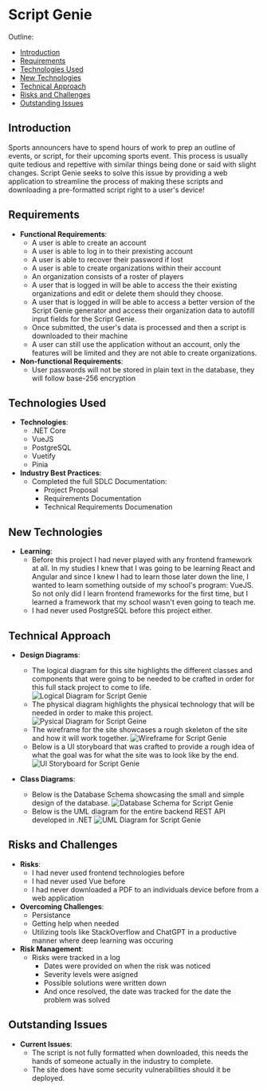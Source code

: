 # Script Genie

Outline:
- [Introduction](#Introduction)
- [Requirements](#Requirements)
- [Technologies Used](#Technologies-Used)
- [New Technologies](#New-Technologies)
- [Technical Approach](#Technical-Approach)
- [Risks and Challenges](#Risks-and-Challenges)
- [Outstanding Issues](#Outstanding-Issues)

## Introduction
Sports announcers have to spend hours of work to prep an outline of events, or script, for their upcoming sports event. This process is usually quite tedious and repettive with similar things being done or said with slight changes. Script Genie seeks to solve this issue by providing a web application to streamline the process of making these scripts and downloading a pre-formatted script right to a user's device!

## Requirements
- **Functional Requirements**: 
    - A user is able to create an account
    - A user is able to log in to their prexisting account
    - A user is able to recover their password if lost
    - A user is able to create organizations within their account
    - An organization consists of a roster of players
    - A user that is logged in will be able to access the their existing organizations and edit or delete them should they choose.
    - A user that is logged in will be able to access a better version of the Script Genie generator and access their organization data to autofill input fields for the Script Genie.
    - Once submitted, the user's data is processed and then a script is downloaded to their machine
    - A user can still use the application without an account, only the features will be limited and they are not able to create organizations.
- **Non-functional Requirements**:
    - User passwords will not be stored in plain text in the database, they will follow base-256 encryption

## Technologies Used
- **Technologies**:
    - .NET Core
    - VueJS
    - PostgreSQL
    - Vuetify
    - Pinia
- **Industry Best Practices**:
    - Completed the full SDLC Documentation:
        - Project Proposal
        - Requirements Documentation
        - Technical Requirements Documenation

## New Technologies
- **Learning**:
    - Before this project I had never played with any frontend framework at all. In my studies I knew that I was going to be learning React and Angular and since I knew I had to learn those later down the line, I wanted to learn something outside of my school's program: VueJS. So not only did I learn frontend frameworks for the first time, but I learned a framework that my school wasn't even going to teach me.
    - I had never used PostgreSQL before this project either.

## Technical Approach
- **Design Diagrams**:
    - The logical diagram for this site highlights the different classes and components that were going to be needed to be crafted in order for this full stack project to come to life.
![Logical Diagram for Script Genie](/pictures/CST451_LogicalDiagram_DanielThompson.drawio.png)
    - The physical diagram highlights the physical technology that will be needed in order to make this project.
![Pysical Diagram for Script Geine](/pictures/CST451_PhysicalDiagram_DanielThompson.drawio.png)
    - The wireframe for the site showcases a rough skeleton of the site and how it will work together.
![Wireframe for Script Genie](/pictures/AnnouncingScriptWebsite_CompnonetWireframe_DanielThompson.png)
    - Below is a UI storyboard that was crafted to provide a rough idea of what the goal was for what the site was to look like by the end.
![UI Storyboard for Script Genie](/pictures/AnnouncingGenie_PartialStoryboard.png)

- **Class Diagrams**:
    - Below is the Database Schema showcasing the small and simple design of the database.
![Database Schema for Script Genie](/pictures/AnnouncingScriptWebsite_DatabaseSchema.png)
    - Below is the UML diagram for the entire backend REST API developed in .NET
![UML Diagram for Script Genie](/pictures/CST451_UMLDiagram_DanielThompson.drawio.png)

## Risks and Challenges
- **Risks**:
    - I had never used frontend technologies before
    - I had never used Vue before
    - I had never downloaded a PDF to an individuals device before from a web application
- **Overcoming Challenges**:
    - Persistance
    - Getting help when needed
    - Utilizing tools like StackOverflow and ChatGPT in a productive manner where deep learning was occuring
- **Risk Management**:
    - Risks were tracked in a log
        - Dates were provided on when the risk was noticed
        - Severity levels were asigned
        - Possible solutions were written down
        - And once resolved, the date was tracked for the date the problem was solved

## Outstanding Issues
- **Current Issues**:
    - The script is not fully formatted when downloaded, this needs the hands of someone actually in the industry to complete.
    - The site does have some security vulnerabilities should it be deployed.
